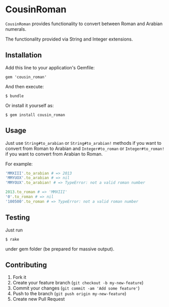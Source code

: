 # CousinRoman

`CousinRoman` provides functionality to convert between Roman and Arabian numerals.

The functionality provided via String and Integer extensions.

## Installation

Add this line to your application's Gemfile:

    gem 'cousin_roman'

And then execute:

    $ bundle

Or install it yourself as:

    $ gem install cousin_roman

## Usage

Just use `String#to_arabian` or `String#to_arabian!` methods
if you want to convert from Roman to Arabian
and
`Integer#to_roman` or `Integer#to_roman!`
if you want to convert from Arabian to Roman.

For example:

```ruby
'MMXIII'.to_arabian # => 2013
'MMYUOX'.to_arabian # => nil
'MMYOUX'.to_arabian! # => TypeError: not a valid roman number

2013.to_roman # => 'MMXIII'
'0'.to_roman # => nil
'100500'.to_roman # => TypeError: not a valid roman number
```

## Testing

Just run

    $ rake

under gem folder (be prepared for massive output).

## Contributing

1. Fork it
2. Create your feature branch (`git checkout -b my-new-feature`)
3. Commit your changes (`git commit -am 'Add some feature'`)
4. Push to the branch (`git push origin my-new-feature`)
5. Create new Pull Request
